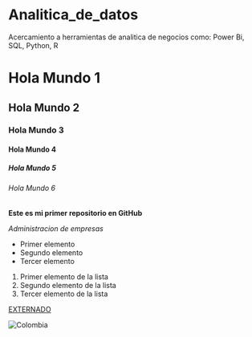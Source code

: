 # Analitica_de_datos
Acercamiento a herramientas de analitica de negocios como: Power Bi, SQL, Python, R

# Hola Mundo 1 
## Hola Mundo 2
### Hola Mundo 3
#### Hola Mundo 4
##### Hola Mundo 5
###### Hola Mundo 6

**Este es mi primer repositorio en GitHub**

*Administracion de empresas*
* Primer elemento
* Segundo elemento
* Tercer elemento
  
1. Primer elemento de la lista
2. Segundo elemento de la lista
3. Tercer elemento de la lista

[EXTERNADO](https://www.uexternado.edu.co/)

 ![Colombia](https://govco-prod-webutils.s3.amazonaws.com/uploads/2022-12-13/d50f15a1-7851-407a-98c4-5bb14ee301ae-1imagen_noticia.svg)
